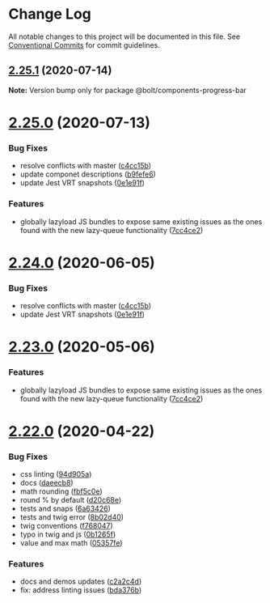 # Change Log

All notable changes to this project will be documented in this file.
See [Conventional Commits](https://conventionalcommits.org) for commit guidelines.

## [2.25.1](http://github.com/boltdesignsystem/bolt/tree/master/packages/components/bolt-progress-bar/compare/v2.25.0...v2.25.1) (2020-07-14)

**Note:** Version bump only for package @bolt/components-progress-bar





# [2.25.0](http://github.com/boltdesignsystem/bolt/tree/master/packages/components/bolt-progress-bar/compare/v2.22.2...v2.25.0) (2020-07-13)


### Bug Fixes

* resolve conflicts with master ([c4cc15b](http://github.com/boltdesignsystem/bolt/tree/master/packages/components/bolt-progress-bar/commit/c4cc15bbb16a343108a4fb12a60788f3945d743b))
* update componet descriptions ([b9fefe6](http://github.com/boltdesignsystem/bolt/tree/master/packages/components/bolt-progress-bar/commit/b9fefe6106eb74e3d4794a51443a2b576d9651d9))
* update Jest VRT snapshots ([0e1e91f](http://github.com/boltdesignsystem/bolt/tree/master/packages/components/bolt-progress-bar/commit/0e1e91fd843dc502568725c037a5b684523afd87))


### Features

* globally lazyload JS bundles to expose same existing issues as the ones found with the new lazy-queue functionality ([7cc4ce2](http://github.com/boltdesignsystem/bolt/tree/master/packages/components/bolt-progress-bar/commit/7cc4ce2fa9ce28dc4f9f37078762f106ca87729f))





# [2.24.0](http://github.com/boltdesignsystem/bolt/tree/master/packages/components/bolt-progress-bar/compare/v2.23.0...v2.24.0) (2020-06-05)


### Bug Fixes

* resolve conflicts with master ([c4cc15b](http://github.com/boltdesignsystem/bolt/tree/master/packages/components/bolt-progress-bar/commit/c4cc15bbb16a343108a4fb12a60788f3945d743b))
* update Jest VRT snapshots ([0e1e91f](http://github.com/boltdesignsystem/bolt/tree/master/packages/components/bolt-progress-bar/commit/0e1e91fd843dc502568725c037a5b684523afd87))





# [2.23.0](http://github.com/boltdesignsystem/bolt/tree/master/packages/components/bolt-progress-bar/compare/v2.22.1...v2.23.0) (2020-05-06)


### Features

* globally lazyload JS bundles to expose same existing issues as the ones found with the new lazy-queue functionality ([7cc4ce2](http://github.com/boltdesignsystem/bolt/tree/master/packages/components/bolt-progress-bar/commit/7cc4ce2fa9ce28dc4f9f37078762f106ca87729f))





# [2.22.0](http://github.com/boltdesignsystem/bolt/tree/master/packages/components/bolt-progress-bar/compare/v2.21.1...v2.22.0) (2020-04-22)


### Bug Fixes

* css linting ([94d905a](http://github.com/boltdesignsystem/bolt/tree/master/packages/components/bolt-progress-bar/commit/94d905a1ed1e00f4cefd43efd69ae954018cd078))
* docs ([daeecb8](http://github.com/boltdesignsystem/bolt/tree/master/packages/components/bolt-progress-bar/commit/daeecb804475b92377c865284a42126d25dbcd97))
* math rounding ([fbf5c0e](http://github.com/boltdesignsystem/bolt/tree/master/packages/components/bolt-progress-bar/commit/fbf5c0e5d055c7a09b7f753234eddacbd92f5eac))
* round % by default ([d20c68e](http://github.com/boltdesignsystem/bolt/tree/master/packages/components/bolt-progress-bar/commit/d20c68e35568429ecbe997ec63f8c854a177c678))
* tests and snaps ([6a63426](http://github.com/boltdesignsystem/bolt/tree/master/packages/components/bolt-progress-bar/commit/6a63426ee115e40b702f39bcc7d4424b4cce7b28))
* tests and twig error ([8b02d40](http://github.com/boltdesignsystem/bolt/tree/master/packages/components/bolt-progress-bar/commit/8b02d406b15525783526d7ead87405ffcb51bd66))
* twig conventions ([f768047](http://github.com/boltdesignsystem/bolt/tree/master/packages/components/bolt-progress-bar/commit/f768047162e93628d38fc4d1a44ecba754cf1cc9))
* typo in twig and js ([0b1265f](http://github.com/boltdesignsystem/bolt/tree/master/packages/components/bolt-progress-bar/commit/0b1265f8d490c40bf3a11485b24d58a45639c9d9))
* value and max math ([05357fe](http://github.com/boltdesignsystem/bolt/tree/master/packages/components/bolt-progress-bar/commit/05357fec00b3db673000777d1a9cb0846dfb939a))


### Features

* docs and demos updates ([c2a2c4d](http://github.com/boltdesignsystem/bolt/tree/master/packages/components/bolt-progress-bar/commit/c2a2c4dcd4eb3dfba636a315aff56655307e060d))
* fix: address linting issues ([bda376b](http://github.com/boltdesignsystem/bolt/tree/master/packages/components/bolt-progress-bar/commit/bda376b61e8943f24e709dd8f3d6e13eb8674027))

